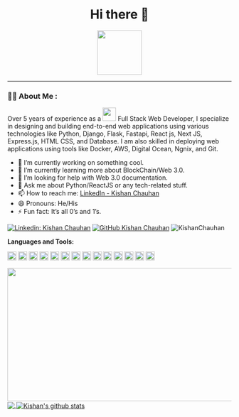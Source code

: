 <h1 align="center">
  Hi there 👋 
</h1>
<div id="header" align="center">
  <img src="https://media.giphy.com/media/M9gbBd9nbDrOTu1Mqx/giphy.gif" width="100"/>
</div>


---
### :man_technologist: About Me :
Over 5 years of experience as a <img src="https://media.giphy.com/media/WUlplcMpOCEmTGBtBW/giphy.gif" width="30"> Full Stack Web Developer, I specialize in designing and building end-to-end web applications using various technologies like Python, Django, Flask, Fastapi, React js, Next JS, Express.js, HTML CSS, and Database. I am also skilled in deploying web applications using tools like Docker, AWS, Digital Ocean, Ngnix, and Git.

- 🔭 I’m currently working on something cool.
- 🌱 I’m currently learning more about BlockChain/Web 3.0.
- 🤔 I’m looking for help with Web 3.0 documentation.
- 💬 Ask me about Python/ReactJS or any tech-related stuff.
- 📫 How to reach me: [LinkedIn - Kishan Chauhan](https://www.linkedin.com/in/kishan-chauhan-202952169/)
- 😄 Pronouns: He/His
- ⚡ Fun fact: It’s all 0’s and 1’s.

[![Linkedin: Kishan Chauhan](https://img.shields.io/badge/-imkishan-blue?style=flat-square&logo=Linkedin&logoColor=white&link=https://www.linkedin.com/in/kishan-chauhan-202952169/)](https://www.linkedin.com/in/kishan-chauhan-202952169/)
[![GitHub Kishan Chauhan](https://img.shields.io/github/followers/KishanChauhan?label=follow&style=social)](https://github.com/KishanChauhan)
<img src="https://komarev.com/ghpvc/?username=KishanChauhan&label=Views&color=blue&style=plastic" alt="KishanChauhan" />

**Languages and Tools:**

<code><img height="20" src="https://upload.wikimedia.org/wikipedia/commons/thumb/c/c3/Python-logo-notext.svg/1869px-Python-logo-notext.svg.png"></code>
<code><img height="20" src="https://www.djangoproject.com/m/img/logos/django-logo-positive.png"></code>
<code><img height="20" src="https://repository-images.githubusercontent.com/203664833/cb492980-d0ad-11e9-8409-24df853c7078"></code>
<code><img height="20" src="https://camo.githubusercontent.com/86d9ca3437f5034da052cf0fd398299292aab0e4479b58c20f2fc37dd8ccbe05/68747470733a2f2f666173746170692e7469616e676f6c6f2e636f6d2f696d672f6c6f676f2d6d617267696e2f6c6f676f2d7465616c2e706e67"></code>
<code><img height="20" src="https://www.freepnglogos.com/uploads/javascript-png/javascript-logo-transparent-logo-javascript-images-3.png"></code>
<code><img height="20" src="https://upload.wikimedia.org/wikipedia/commons/thumb/a/a7/React-icon.svg/2300px-React-icon.svg.png"></code>
<code><img height="20" src="https://redux.js.org/img/redux-logo-landscape.png"></code>
<code><img height="20" src="https://tkdodo.eu/blog/static/e34c9bdb709f49c90b76af647160ca18/73f08/react-query.png"></code>
<code><img height="20" src="https://w7.pngwing.com/pngs/915/519/png-transparent-typescript-hd-logo-thumbnail.png"></code>
<code><img height="20" src="https://upload.wikimedia.org/wikipedia/commons/thumb/8/8e/Nextjs-logo.svg/800px-Nextjs-logo.svg.png"></code>
<code><img height="20" src="https://cdn.pixabay.com/photo/2015/04/23/17/41/node-js-736399__480.png"></code>
<code><img height="20" src="https://cdn3d.iconscout.com/3d/free/thumb/html-5728485-4781249.png"></code>
<code><img height="20" src="https://avatars.githubusercontent.com/u/5429470?s=280&v=4"></code>
<code><img height="20" src="https://images.g2crowd.com/uploads/product/image/social_landscape/social_landscape_8a31c306355eb532650043bf039d70a7/python-celery.png"></code>

<div align="center">
  <img src="https://media.giphy.com/media/dWesBcTLavkZuG35MI/giphy.gif" width="600" height="300"/>
</div>
<a href="https://github.com/KishanChauhan">
  <img align="center" src="https://github-readme-stats.vercel.app/api/top-langs/?username=KishanChauhan&theme=light&hide_langs_below=1" />
</a>

<a href="https://github.com/KishanChauhan">
 <img align="center" src="https://github-readme-stats.vercel.app/api?username=KishanChauhan&show_icons=true&theme=light&line_height=27" alt="Kishan's github stats"/>
</a>


